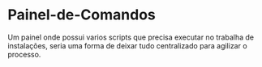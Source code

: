 # Painel-de-Comandos
Um painel onde possui varios scripts que precisa executar no trabalha de instalações, seria uma forma de deixar tudo centralizado para agilizar o processo.
